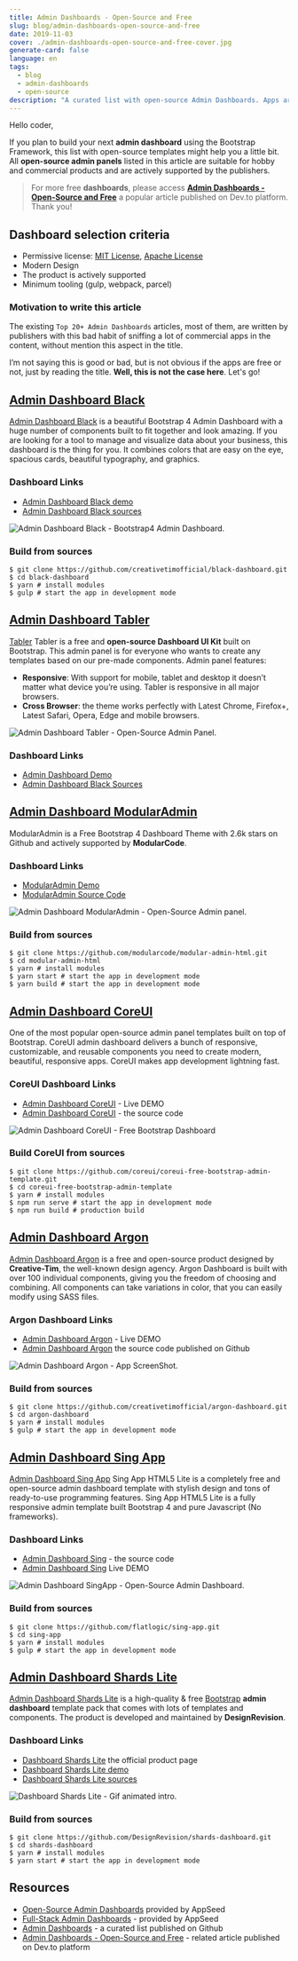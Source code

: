 ```yaml
---
title: Admin Dashboards - Open-Source and Free
slug: blog/admin-dashboards-open-source-and-free
date: 2019-11-03
cover: ./admin-dashboards-open-source-and-free-cover.jpg
generate-card: false
language: en
tags:
  - blog
  - admin-dashboards
  - open-source
description: "A curated list with open-source Admin Dashboards. Apps are released under MIT license, suitable for hobby or commercial projects."
---
```


Hello coder,

If you plan to build your next **admin dashboard** using the Bootstrap Framework, this list with open-source templates might help you a little bit.
All **open-source admin panels** listed in this article are suitable for hobby and commercial products and are actively supported by the publishers.

> For more free **dashboards**, please access **[Admin Dashboards - Open-Source and Free](https://dev.to/sm0ke/admin-dashboards-open-source-and-free-4aep)** a popular article published on Dev.to platform. Thank you!

## Dashboard selection criteria

- Permissive license: [MIT License](https://en.wikipedia.org/wiki/MIT_License), [Apache License](https://en.wikipedia.org/wiki/Apache_License)
- Modern Design
- The product is actively supported
- Minimum tooling (gulp, webpack, parcel)

### Motivation to write this article

The existing `Top 20+ Admin Dashboards` articles, most of them, are written by publishers with this bad habit of sniffing a lot of commercial apps in the content, without mention this aspect in the title.

I’m not saying this is good or bad, but is not obvious if the apps are free or not, just by reading the title. **Well, this is not the case here**. Let's go!

## [Admin Dashboard Black](https://www.creative-tim.com/product/black-dashboard?ref=appseed)

[Admin Dashboard Black](https://www.creative-tim.com/product/black-dashboard?ref=appseed) is a beautiful Bootstrap 4 Admin Dashboard with a huge number of components built to fit together and look amazing. If you are looking for a tool to manage and visualize data about your business, this dashboard is the thing for you. It combines colors that are easy on the eye, spacious cards, beautiful typography, and graphics. 

### Dashboard Links

- [Admin Dashboard Black demo](https://demos.creative-tim.com/black-dashboard/examples/dashboard.html)
- [Admin Dashboard Black sources](https://github.com/creativetimofficial/black-dashboard)

![Admin Dashboard Black - Bootstrap4 Admin Dashboard.](https://github.com/app-generator/static/blob/master/admin-dashboards/admin-dashboard-bootstrap-black-intro.gif?raw=true)

### Build from sources

```
$ git clone https://github.com/creativetimofficial/black-dashboard.git
$ cd black-dashboard
$ yarn # install modules
$ gulp # start the app in development mode
```

## [Admin Dashboard Tabler](https://github.com/tabler/tabler)

[Tabler](https://github.com/tabler/tabler?ref=appseed) Tabler is a free and **open-source Dashboard UI Kit** built on Bootstrap. This admin panel is for everyone who wants to create any templates based on our pre-made components. Admin panel features: 

- **Responsive**: With support for mobile, tablet and desktop it doesn’t matter what device you’re using. Tabler is responsive in all major browsers.
- **Cross Browser**: the theme works perfectly with Latest Chrome, Firefox+, Latest Safari, Opera, Edge and mobile browsers. 

![Admin Dashboard Tabler - Open-Source Admin Panel.](https://raw.githubusercontent.com/admin-dashboards/static/master/open-source-admin-dashboard-tabler-intro.gif)

### Dashboard Links

- [Admin Dashboard Demo](https://preview.tabler.io/)
- [Admin Dashboard Black Sources](https://github.com/tabler/tabler)


## [Admin Dashboard ModularAdmin](https://modularcode.io/modular-admin-html/?ref=appseed)

ModularAdmin is a Free Bootstrap 4 Dashboard Theme with 2.6k stars on Github and actively supported by **ModularCode**. 

### Dashboard Links

- [ModularAdmin Demo](https://modularcode.io/modular-admin-html/)
- [ModularAdmin Source Code](https://github.com/modularcode/modular-admin-html)

![Admin Dashboard ModularAdmin - Open-Source Admin panel.](https://raw.githubusercontent.com/admin-dashboards/static/master/open-source-admin-dashboard-modular-admin-screen.png)

### Build from sources

```
$ git clone https://github.com/modularcode/modular-admin-html.git
$ cd modular-admin-html
$ yarn # install modules
$ yarn start # start the app in development mode
$ yarn build # start the app in development mode
```

## [Admin Dashboard CoreUI](https://coreui.io/)

One of the most popular open-source admin panel templates built on top of Bootstrap. 
CoreUI admin dashboard delivers a bunch of responsive, customizable, and reusable components you need to create modern, beautiful, responsive apps. CoreUI makes app development lightning fast.

### CoreUI Dashboard Links

- [Admin Dashboard CoreUI](https://coreui.io/demo/#main.html) - Live DEMO
- [Admin Dashboard CoreUI](https://github.com/coreui/coreui-free-bootstrap-admin-template) - the source code

![Admin Dashboard CoreUI - Free Bootstrap Dashboard](https://raw.githubusercontent.com/admin-dashboards/static/master/bootstrap-dashboard-coreui-intro.gif)

### Build CoreUI from sources

```
$ git clone https://github.com/coreui/coreui-free-bootstrap-admin-template.git
$ cd coreui-free-bootstrap-admin-template
$ yarn # install modules
$ npm run serve # start the app in development mode
$ npm run build # production build
```

## [Admin Dashboard Argon](https://www.creative-tim.com/product/argon-dashboard?ref=appseed)

[Admin Dashboard Argon](https://www.creative-tim.com/product/argon-dashboard?ref=appseed) is a free and open-source product designed by **Creative-Tim**, the well-known design agency. Argon Dashboard is built with over 100 individual components, giving you the freedom of choosing and combining. All components can take variations in color, that you can easily modify using SASS files.

### Argon Dashboard Links

- [Admin Dashboard Argon](https://demos.creative-tim.com/argon-dashboard/index.html) - Live DEMO
- [Admin Dashboard Argon](https://github.com/creativetimofficial/argon-dashboard) the source code published on Github

![Admin Dashboard Argon - App ScreenShot.](https://raw.githubusercontent.com/app-generator/static/master/admin-dashboards/admin-dashboard-bootstrap-argon-intro.gif)

### Build from sources

```
$ git clone https://github.com/creativetimofficial/argon-dashboard.git
$ cd argon-dashboard
$ yarn # install modules
$ gulp # start the app in development mode
```

## [Admin Dashboard Sing App](https://flatlogic.com/admin-dashboards/sing-app-html5-lite?ref=appseed)

[Admin Dashboard Sing App](https://flatlogic.com/admin-dashboards/sing-app-html5-lite?ref=appseed) Sing App HTML5 Lite is a completely free and open-source admin dashboard template with stylish design and tons of ready-to-use programming features. Sing App HTML5 Lite is a fully responsive admin template built Bootstrap 4 and pure Javascript (No frameworks). 

### Dashboard Links

- [Admin Dashboard Sing](https://github.com/flatlogic/sing-app) - the source code
- [Admin Dashboard Sing](https://flatlogic.github.io/sing-app/) Live DEMO

![Admin Dashboard SingApp - Open-Source Admin Dashboard.](https://github.com/app-generator/static/blob/master/admin-dashboards/admin-dashboard-bootstrap-singapp-intro.gif?raw=true)

### Build from sources

```
$ git clone https://github.com/flatlogic/sing-app.git
$ cd sing-app
$ yarn # install modules
$ gulp # start the app in development mode
```

## [Admin Dashboard Shards Lite](https://designrevision.com/downloads/shards-dashboard-lite/?ref=appseed)

[Admin Dashboard Shards Lite](https://designrevision.com/downloads/shards-dashboard-lite/?ref=appseed) is a high-quality & free [Bootstrap](https://getbootstrap.com/) **admin dashboard** template pack that comes with lots of templates and components. The product is developed and maintained by **DesignRevision**.

### Dashboard Links

- [Dashboard Shards Lite](https://designrevision.com/downloads/shards-dashboard-lite/?ref=appseed) the official product page
- [Dashboard Shards Lite demo](https://designrevision.com/demo/shards-dashboard-lite/)
- [Dashboard Shards Lite sources](https://github.com/DesignRevision/shards-dashboard) 

![Dashboard Shards Lite - Gif animated intro.](https://github.com/DesignRevision/shards-dashboard/raw/master/assets/demo-preview.gif)

### Build from sources

```
$ git clone https://github.com/DesignRevision/shards-dashboard.git
$ cd shards-dashboard
$ yarn # install modules
$ yarn start # start the app in development mode
```

## Resources

- [Open-Source Admin Dashboards](https://appseed.us/admin-dashboards/open-source)  provided by AppSeed
- [Full-Stack Admin Dashboards](https://appseed.us/admin-dashboards) - provided by AppSeed
- [Admin Dashboards](https://github.com/app-generator/admin-dashboards/) - a curated list published on Github
- [Admin Dashboards - Open-Source and Free](https://dev.to/sm0ke/admin-dashboards-open-source-and-free-4aep) - related article published on Dev.to platform
